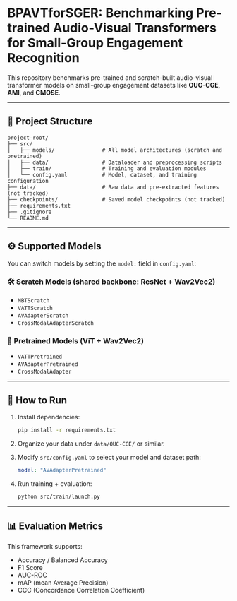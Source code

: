 # BPAVTforSGER: Benchmarking Pre-trained Audio-Visual Transformers for Small-Group Engagement Recognition

This repository benchmarks pre-trained and scratch-built audio-visual transformer models on small-group engagement datasets like **OUC-CGE**, **AMI**, and **CMOSE**.

---

## 📁 Project Structure

```
project-root/
├── src/
│   ├── models/               # All model architectures (scratch and pretrained)
│   ├── data/                 # Dataloader and preprocessing scripts
│   ├── train/                # Training and evaluation modules
│   └── config.yaml           # Model, dataset, and training configuration
├── data/                     # Raw data and pre-extracted features (not tracked)
├── checkpoints/              # Saved model checkpoints (not tracked)
├── requirements.txt
├── .gitignore
└── README.md
```

---

## ⚙️ Supported Models

You can switch models by setting the `model:` field in `config.yaml`:

### 🛠️ Scratch Models (shared backbone: ResNet + Wav2Vec2)
- `MBTScratch`
- `VATTScratch`
- `AVAdapterScratch`
- `CrossModalAdapterScratch`

### 🧠 Pretrained Models (ViT + Wav2Vec2)
- `VATTPretrained`
- `AVAdapterPretrained`
- `CrossModalAdapter`

---

## 🚀 How to Run

1. Install dependencies:
   ```bash
   pip install -r requirements.txt
   ```

2. Organize your data under `data/OUC-CGE/` or similar.

3. Modify `src/config.yaml` to select your model and dataset path:
   ```yaml
   model: "AVAdapterPretrained"
   ```

4. Run training + evaluation:
   ```bash
   python src/train/launch.py
   ```

---

## 📊 Evaluation Metrics
This framework supports:
- Accuracy / Balanced Accuracy
- F1 Score
- AUC-ROC
- mAP (mean Average Precision)
- CCC (Concordance Correlation Coefficient)
